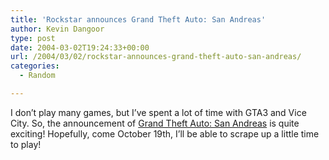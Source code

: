 ```yaml
---
title: 'Rockstar announces Grand Theft Auto: San Andreas'
author: Kevin Dangoor
type: post
date: 2004-03-02T19:24:33+00:00
url: /2004/03/02/rockstar-announces-grand-theft-auto-san-andreas/
categories:
  - Random

---
```

I don&#8217;t play many games, but I&#8217;ve spent a lot of time with GTA3 and Vice City. So, the announcement of [Grand Theft Auto: San Andreas][1] is quite exciting! Hopefully, come October 19th, I&#8217;ll be able to scrape up a little time to play!

 [1]: http://biz.yahoo.com/bw/040301/15419_1.html "Rockstar Games Announces Grand Theft Auto: San Andreas"